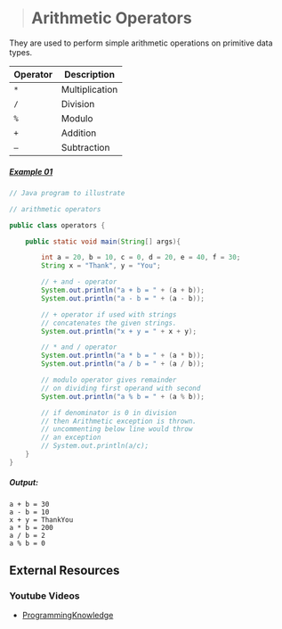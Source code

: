 ># Arithmetic Operators

 They are used to perform simple arithmetic operations on primitive data types.

|Operator|Description|
|---|---|
|`*`|Multiplication|
|`/`|Division|
|`%`|Modulo|
|`+`|Addition|
|`–`|Subtraction|

##### [Example 01](../20-Examples/06-Operators/02-Arithmetic-Operators/Example-01/)

```java
// Java program to illustrate 

// arithmetic operators 

public class operators { 

	public static void main(String[] args){

		int a = 20, b = 10, c = 0, d = 20, e = 40, f = 30; 
		String x = "Thank", y = "You"; 

		// + and - operator 
		System.out.println("a + b = " + (a + b)); 
		System.out.println("a - b = " + (a - b)); 

		// + operator if used with strings 
		// concatenates the given strings. 
		System.out.println("x + y = " + x + y); 

		// * and / operator 
		System.out.println("a * b = " + (a * b)); 
		System.out.println("a / b = " + (a / b)); 

		// modulo operator gives remainder 
		// on dividing first operand with second 
		System.out.println("a % b = " + (a % b)); 

		// if denominator is 0 in division 
		// then Arithmetic exception is thrown. 
		// uncommenting below line would throw 
		// an exception 
		// System.out.println(a/c); 
	} 
} 
```

##### Output:

	a + b = 30   
	a - b = 10   
	x + y = ThankYou   
	a * b = 200  
	a / b = 2  
	a % b = 0

## External Resources

### Youtube Videos

* [ProgrammingKnowledge](https://www.youtube.com/watch?v=ss7BtLrbxp4&list=PLS1QulWo1RIbfTjQvTdj8Y6yyq4R7g-Al&index=6)